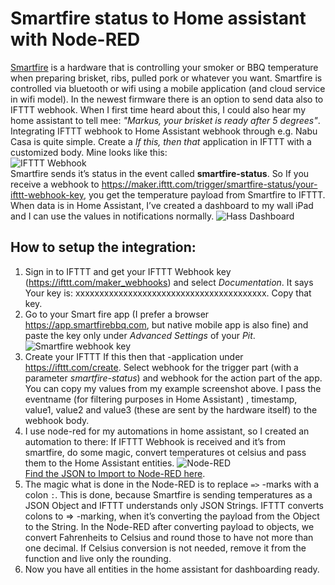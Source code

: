 # Smartfire status to Home assistant with Node-RED
[Smartfire](https://smartfirebbq.com/) is a hardware that is controlling your smoker or BBQ temperature when preparing brisket, ribs, pulled pork or whatever you want. Smartfire is controlled via bluetooth or wifi using a mobile application (and cloud service in wifi model). In the newest firmware there is an option to send data also to IFTTT webhook. When I first time heard about this, I could also hear my home assistant to tell mee: *"Markus, your brisket is ready after 5 degrees"*.  
Integrating IFTTT webhook to Home Assistant webhook through e.g. Nabu Casa is quite simple. Create a *If this, then that* application in IFTTT with a customized body. Mine looks like this:  
![IFTTT Webhook](http://lintuala.fi/pics/hass-ifttt-smartfire-webhook.png)  
Smartfire sends it’s status in the event called **smartfire-status**. So If you receive a webhook to https://maker.ifttt.com/trigger/smartfire-status/your-ifttt-webhook-key, you get the temperature payload from Smartfire to IFTTT.
When data is in Home Assistant, I’ve created a dashboard to my wall iPad and I can use the values in notifications normally.
![Hass Dashboard](http://lintuala.fi/pics/hass-smartfiredashboard-v1.png)
## How to setup the integration:
1. Sign in to IFTTT and get your IFTTT Webhook key (https://ifttt.com/maker_webhooks) and select *Documentation*. It says Your key is: xxxxxxxxxxxxxxxxxxxxxxxxxxxxxxxxxxxxxxxx. Copy that key.
2. Go to your Smart fire app (I prefer a browser https://app.smartfirebbq.com, but native mobile app is also fine) and paste the key only under *Advanced Settings* of your *Pit*.
![Smartfire webhook key](http://lintuala.fi/pics/hass-smartfire-webhook-key.jpg)
3. Create your IFTTT If this then that -application under https://ifttt.com/create. Select webhook for the trigger part (with a parameter *smartfire-status*) and webhook for the action part of the app. You can copy my values from my example screenshot above. I pass the eventname (for filtering purposes in Home Assistant) , timestamp, value1, value2 and value3 (these are sent by the hardware itself) to the webhook body.
4. I use node-red for my automations in home assistant, so I created an automation to there: If IFTTT Webhook is received and it’s from smartfire, do some magic, convert temperatures ot celsius and pass them to the Home Assistant entities.
![Node-RED](http://lintuala.fi/pics/hass-smartfire-nodered.png)  
[Find the JSON to Import to Node-RED here](./NodeRed.json).
5. The magic what is done in the Node-RED is to replace `=>` -marks with a colon `:`. This is done, because Smartfire is sending temperatures as a JSON Object and IFTTT understands only JSON Strings. IFTTT converts colons to => -marking, when it’s converting the payload from the Object to the String. In the Node-RED after converting payload to objects, we convert Fahrenheits to Celsius and round those to have not more than one decimal. If Celsius conversion is not needed, remove it from the function and live only the rounding.
6. Now you have all entities in the home assistant for dashboarding ready.